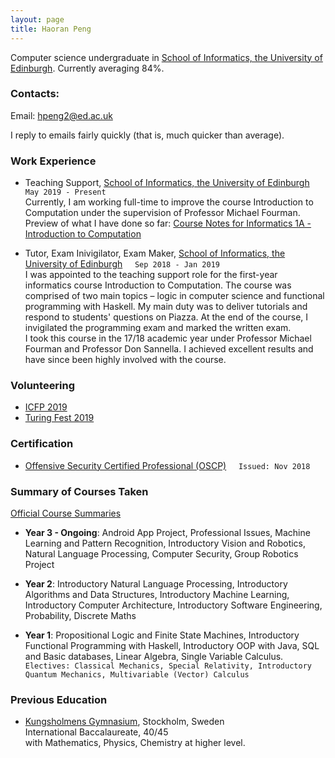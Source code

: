 ```yaml
---
layout: page
title: Haoran Peng
---
```


Computer science undergraduate in <a href="https://www.ed.ac.uk/informatics" target="_blank">School of Informatics, the University of Edinburgh</a>. Currently averaging 84%. 

### Contacts:
Email: <a href="mailto:hpeng2@ed.ac.uk" target="_blank">hpeng2@ed.ac.uk</a>

I reply to emails fairly quickly (that is, much quicker than average).  
### Work Experience

* Teaching Support, <a href="https://www.ed.ac.uk/informatics" target="_blank">School of Informatics, the University of Edinburgh</a> &nbsp; &nbsp; `May 2019 - Present`  
Currently, I am working full-time to improve the course Introduction to Computation under the supervision of Professor Michael Fourman.  
Preview of what I have done so far: <a href="notes.pdf">Course Notes for Informatics 1A - Introduction to Computation</a>

* Tutor, Exam Inivigilator, Exam Maker, <a href="https://www.ed.ac.uk/informatics" target="_blank">School of Informatics, the University of Edinburgh</a> &nbsp; &nbsp; `Sep 2018 - Jan 2019`  
I was appointed to the teaching support role for the first-year informatics course Introduction to Computation. The course was comprised of two main topics – logic in computer science and functional programming with Haskell. My main duty was to deliver tutorials and respond to students' questions on Piazza. At the end of the course, I invigilated the programming exam and marked the written exam.  
I took this course in the 17/18 academic year under Professor Michael Fourman and Professor Don Sannella. I achieved excellent results and have since been highly involved with the course.

### Volunteering

* <a href="https://icfp19.sigplan.org/home" target="_blank">ICFP 2019</a>
* <a href="https://www.turingfest.com" target="_blank">Turing Fest 2019</a>

### Certification

* <a href="https://www.youracclaim.com/badges/81617d64-8207-4da3-987b-30921a556f1b/linked_in_profile" target="_blank">Offensive Security Certified Professional (OSCP)</a> &nbsp; &nbsp; `Issued: Nov 2018`

### Summary of Courses Taken 

<a href="http://www.drps.ed.ac.uk/19-20/dpt/cx_sb_infr.htm" target="_blank">Official Course Summaries</a>

* **Year 3 - Ongoing**: Android App Project, Professional Issues, Machine Learning and Pattern Recognition, Introductory Vision and Robotics, Natural Language Processing, Computer Security, Group Robotics Project

* **Year 2**: Introductory Natural Language Processing, Introductory Algorithms and Data Structures, Introductory Machine Learning, Introductory Computer Architecture, Introductory Software Engineering, Probability, Discrete Maths

* **Year 1**: Propositional Logic and Finite State Machines, Introductory Functional Programming with Haskell, Introductory OOP with Java, SQL and Basic databases, Linear Algebra, Single Variable Calculus.  
`Electives: Classical Mechanics, Special Relativity, Introductory Quantum Mechanics, Multivariable (Vector) Calculus`


### Previous Education

* <a href="https://kungsholmensgymnasium.stockholm.se/" target="_blank">Kungsholmens Gymnasium</a>, Stockholm, Sweden  
International Baccalaureate, 40/45  
with Mathematics, Physics, Chemistry at higher level.